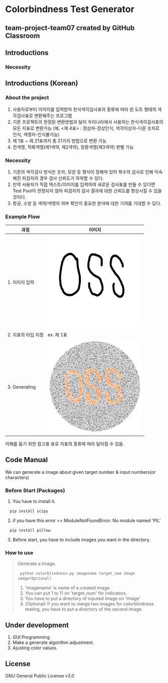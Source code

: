 Colorbindness Test Generator
============================

team-project-team07 created by GitHub Classroom
-----------------------------------------------

## Introductions
### Necessity
## Introductions (Korean)
### About the project
1. 사용자로부터 이미지를 입력받아 한식색각검사표의 종류에 따라 원 도트 형태의 색각검사표로 변환해주는 프로그램
2. 기존 프로젝트의 한정된 변환방법과 달리 우리나라에서 사용하는 한식색각검사표의 모든 지표로 변환가능 (예. <제 4표> : 정상자-정상인식, 색각이상자-다른 숫자로 인식, 색맹자-인식불가능)
3. 제 1표 ~ 제 21표까지 총 21가지 방법으로 변환 가능
4. 전색맹, 적록색맹(제1색약, 제2색약), 청황색맹(제3색약) 판별 가능
### Necessity
1. 기존의 색각검사 방식은 숫자, 모양 등 형식이 정해져 있어 복수의 검사로 인해 익숙해진 피검자의 경우 검사 신뢰도가 하락할 수 있다.
2. 만약 사용자가 직접 텍스트/이미지를 입력하여 새로운 검사표를 만들 수 있다면 Test Pool이 한정되지 않아 피검자의 검사 결과에 대한 신뢰도를 향상시킬 수 있을 것이다.
3. 항공, 소방 등 색약/색맹의 여부 확인이 중요한 분야에 대한 기여를 기대할 수 있다.
### Example Flow
| 과정 | 이미지 |
|---|---|
| 1. 이미지 입력 | <img src="readme_images/readmeimage1.png" width="300" height="300"> |
| 2. 지표의 타입 지정 | ex. 제 1표 |
| 3. Generating | <img src="readme_images/readmeimage3.png" width="300" height="300"> |

이해를 돕기 위한 참고용 표로 지표의 종류에 따라 달라질 수 있음.

## Code Manual
We can generate a image about given target number & input numbers(or characters)
### Before Start (Packages)
1. You have to install it.
```
  pip install scipy
```
2. if you have this error >> ModuleNotFoundError: No module named 'PIL'
```  
  pip install pillow
```
3. Before start, you have to include images you want in the directory.

### How to use
> Generate a Image.
>```
>  python colorblindness.py imagename target_num image image(Optional)
>```
>1. 'imagename' is name of a created image.
>2. You can put 1 to 11 on 'target_num' for indicators.
>3. You have to put a directory of inputed image on 'image'
>4. (Optional) If you want to merge two images for colorblindness testing, you have to put a directory of the second image.

## Under development
1. GUI Programming
2. Make a generate algorithm adjustment.
3. Ajusting color values.

## License
GNU General Public License v3.0
